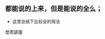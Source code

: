 ## 都能说的上来，但是能说的全么；

- 这里总结下比较全的用法

[参考链接](https://github.com/veedrin/horseshoe/blob/master/flex/flex.md)